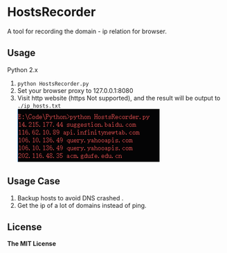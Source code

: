 # HostsRecorder

A tool for recording the domain - ip relation for browser.

## Usage
Python 2.x
1. ` python HostsRecorder.py `
1. Set your browser proxy to 127.0.0.1:8080
1. Visit http website (https Not supported), and the result will be output to `./ip_hosts.txt`   
![](./images/example.png)

## Usage Case
1. Backup hosts to avoid DNS crashed .
2. Get the ip of a lot of domains instead of ping.

## License
**The MIT License**